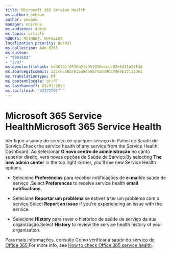 ```yaml
---
title: Microsoft 365 Service Health
ms.author: pebaum
author: pebaum
manager: mnirkhe
ms.audience: Admin
ms.topic: article
ROBOTS: NOINDEX, NOFOLLOW
localization_priority: Normal
ms.collection: Adm_O365
ms.custom:
- "9001682"
- "3747"
ms.openlocfilehash: bd36391f0536b2fe951926eceab02e6411b54f3d
ms.sourcegitcommit: 221cec50b7026a8d48a743034658460b17115061
ms.translationtype: MT
ms.contentlocale: pt-PT
ms.lasthandoff: 03/02/2020
ms.locfileid: "42371701"
---
```

# <a name="microsoft-365-service-health"></a><span data-ttu-id="37577-102">Microsoft 365 Service Health</span><span class="sxs-lookup"><span data-stu-id="37577-102">Microsoft 365 Service Health</span></span>


<span data-ttu-id="37577-103">Verifique a saúde do serviço de qualquer serviço do Painel de Saúde de Serviço.</span><span class="sxs-lookup"><span data-stu-id="37577-103">Check the service health of any service from the Service Health Dashboard.</span></span> <span data-ttu-id="37577-104">Ao selecionar **O novo centro de administração** no canto superior direito, verá novas opções de Saúde de Serviço.</span><span class="sxs-lookup"><span data-stu-id="37577-104">By selecting **The new admin center** in the top right corner, you'll see new Service Health options.</span></span>

- <span data-ttu-id="37577-105">Selecione **Preferências** para receber notificações de **e-mail**de saúde de serviço .</span><span class="sxs-lookup"><span data-stu-id="37577-105">Select **Preferences** to receive service health **email notifications**.</span></span>

- <span data-ttu-id="37577-106">Selecione **Reportar um problema** se estiver a ter um problema com o serviço.</span><span class="sxs-lookup"><span data-stu-id="37577-106">Select **Report an issue** if you're experiencing an issue with the service.</span></span>

- <span data-ttu-id="37577-107">Selecione **History** para rever o histórico de saúde de serviço da sua organização.</span><span class="sxs-lookup"><span data-stu-id="37577-107">Select **History** to review the service health history of your organization.</span></span> 

<span data-ttu-id="37577-108">Para mais informações, consulte Como verificar a saúde do [serviço do Office 365.](https://docs.microsoft.com/en-us/office365/enterprise/view-service-health)</span><span class="sxs-lookup"><span data-stu-id="37577-108">For more info, see [How to check Office 365 service health](https://docs.microsoft.com/en-us/office365/enterprise/view-service-health).</span></span> 
